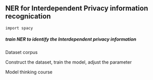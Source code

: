 ## NER for Interdependent Privacy information recognication
`import spacy`

##### train NER to identify the Interdependent privacy information

Dataset corpus

Construct the dataset, train the model, adjust the parameter

Model thinking course